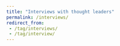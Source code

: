 ```yaml
---
title: "Interviews with thought leaders"
permalink: /interviews/
redirect_from:
 - /tag/interviews/
 - /tag/interview/
---
```

